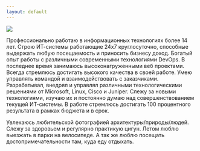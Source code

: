 ```yaml
---
layout: default
---
```

![](assets/img/DSCF4633)

Профессионально работаю в информационных технологиях более 14 лет. Строю ИТ-системы работающие 24х7 круглосуточно, способные выдержать любую посещаемость и приносить бизнесу доход.
Богатый опыт работы с различными современными технологиями DevOps. В последнее время занимаюсь высоконагруженными веб проектами. Всегда стремлюсь достигать высокого качества в своей работе. Умею управлять командой и взаимодействовать с заказчиками.  Разрабатывал, внедрял и управлял различными технологическими решениями от Microsoft, Linux, Cisco и Juniper.
Слежу за новыми технологиями, изучаю их и постоянно думаю над совершенствованием текущей ИТ-системы. В работе стремлюсь достигать 100 процентного результата в рамках бюджета и в срок.


Увлекаюсь любительской фотографией архитектуры/природы/людей. Слежу за здоровьем и регулярно практикую цигун. Летом люблю выезжать в парки на велосипеде. А так же люблю посещать достопримечательности там, куда еду отдыхать.

